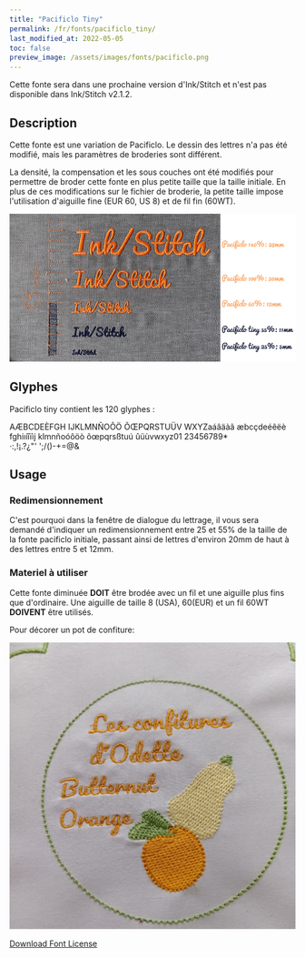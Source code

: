 ```yaml
---
title: "Pacificlo Tiny"
permalink: /fr/fonts/pacificlo_tiny/
last_modified_at: 2022-05-05
toc: false
preview_image: /assets/images/fonts/pacificlo.png
---
```



Cette fonte sera dans une prochaine version d'Ink/Stitch et n'est pas disponible dans Ink/Stitch v2.1.2.

## Description


Cette fonte est une variation de Pacificlo. Le dessin des lettres n'a pas été modifié, mais les paramètres de broderies sont différent. 


La densité, la compensation et les sous couches ont été modifiés pour permettre de broder cette fonte en plus petite taille que la taille initiale.
En plus de ces modifications sur le fichier de broderie, la petite taille impose l'utilisation d'aiguille fine (EUR 60, US 8) et de fil fin (60WT).

![Dimensions Pacificlo](/assets/images/fonts/Sizing/pacificlosizing.jpg)

## Glyphes
Pacificlo tiny contient les 120 glyphes :

AÆBCDEÈFGH
IJKLMNÑOÔÖ
ÕŒPQRSTUÜV
WXYZaáâäàã
æbcçdeéêëè
fghiıíîïìj
klmnñoóôöò
õœpqrsßtuú
ûüùvwxyz01
23456789*\
·:,!¡.?¿"'
';/()-+=@&


## Usage
### Redimensionnement

C'est pourquoi dans la fenêtre de dialogue du lettrage, il vous sera demandé d'indiquer un redimensionnement entre 25 et 55% de la taille de la fonte pacificlo  initiale, passant ainsi de lettres d'environ 20mm de haut à des lettres entre 5 et 12mm.

### Materiel à utiliser

Cette fonte diminuée **DOIT** être brodée avec un fil et une aiguille plus fins que d'ordinaire. Une aiguille de taille 8 (USA), 60(EUR) et un fil 60WT **DOIVENT** être utilisés.

Pour décorer un pot de confiture:

![Pacificlotiny jam covers](/assets/images/fonts/pacificlotiny1.jpg)

[Download Font License](https://github.com/inkstitch/inkstitch/tree/main/fonts/pacificlo_tiny/LICENSE)
